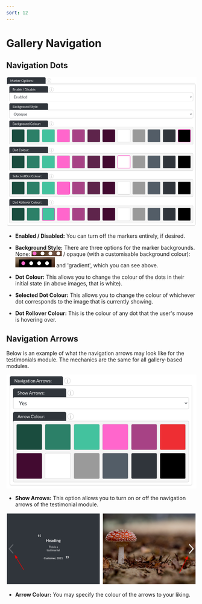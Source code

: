 ```yaml
---
sort: 12
---
```


# Gallery Navigation

## Navigation Dots

![Image of the gallery module's marker options](https://raw.githubusercontent.com/pinkpigeondocs/Pink-Pigeon-Documentation/master/docs/6_Modules/images/6_gallery_marker_options.png)

- **Enabled / Disabled:** You can turn off the markers entirely, if desired.

- **Background Style:** There are three options for the marker backgrounds. None: ![Image of the gallery module's marker option 'transparent background'](https://raw.githubusercontent.com/pinkpigeondocs/Pink-Pigeon-Documentation/master/docs/6_Modules/images/6_gallery_markers_transparent_background.png) / opaque (with a customisable background colour): ![Image of the gallery module's marker option 'transparent background'](https://raw.githubusercontent.com/pinkpigeondocs/Pink-Pigeon-Documentation/master/docs/6_Modules/images/6_gallery_markers_opaque_background.png) and 'gradient', which you can see above.

- **Dot Colour:** This allows you to change the colour of the dots in their initial state (in above images, that is white).

- **Selected Dot Colour:** This allows you to change the colour of whichever dot corresponds to the image that is currently showing.

- **Dot Rollover Colour:** This is the colour of any dot that the user's mouse is hovering over.

## Navigation Arrows

Below is an example of what the navigation arrows may look like for the testimonials module. The mechanics are the same for all gallery-based modules.

![Image of the module's arrow options](https://raw.githubusercontent.com/pinkpigeondocs/Pink-Pigeon-Documentation/master/docs/6_Modules/images/19_testimonials_standard_navigation_arrows_cms.png)

- **Show Arrows:** This option allows you to turn on or off the navigation arrows of the testimonial module.

![Image of the module's arrow options](https://raw.githubusercontent.com/pinkpigeondocs/Pink-Pigeon-Documentation/master/docs/6_Modules/images/19_testimonials_standard_navigation_arrows_online.png)

- **Arrow Colour:** You may specify the colour of the arrows to your liking.



